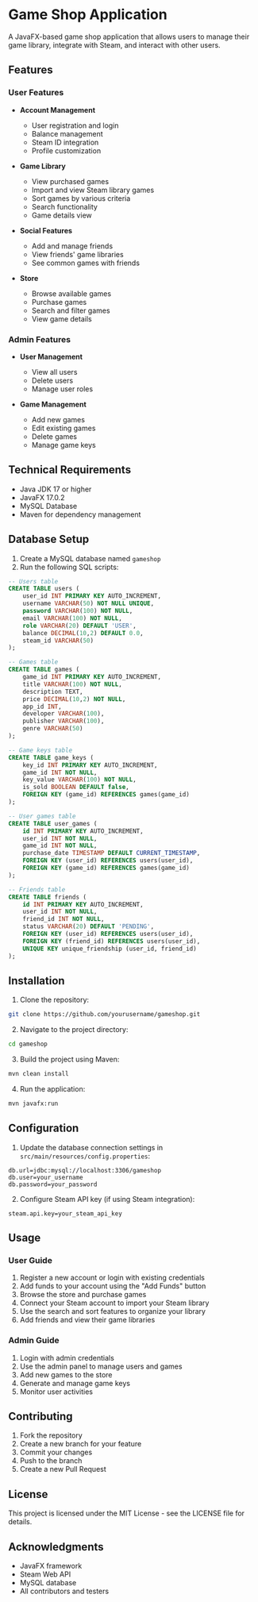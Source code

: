 # Game Shop Application

A JavaFX-based game shop application that allows users to manage their game library, integrate with Steam, and interact with other users.

## Features

### User Features
- **Account Management**
  - User registration and login
  - Balance management
  - Steam ID integration
  - Profile customization

- **Game Library**
  - View purchased games
  - Import and view Steam library games
  - Sort games by various criteria
  - Search functionality
  - Game details view

- **Social Features**
  - Add and manage friends
  - View friends' game libraries
  - See common games with friends

- **Store**
  - Browse available games
  - Purchase games
  - Search and filter games
  - View game details

### Admin Features
- **User Management**
  - View all users
  - Delete users
  - Manage user roles

- **Game Management**
  - Add new games
  - Edit existing games
  - Delete games
  - Manage game keys

## Technical Requirements

- Java JDK 17 or higher
- JavaFX 17.0.2
- MySQL Database
- Maven for dependency management

## Database Setup

1. Create a MySQL database named `gameshop`
2. Run the following SQL scripts:
```sql
-- Users table
CREATE TABLE users (
    user_id INT PRIMARY KEY AUTO_INCREMENT,
    username VARCHAR(50) NOT NULL UNIQUE,
    password VARCHAR(100) NOT NULL,
    email VARCHAR(100) NOT NULL,
    role VARCHAR(20) DEFAULT 'USER',
    balance DECIMAL(10,2) DEFAULT 0.0,
    steam_id VARCHAR(50)
);

-- Games table
CREATE TABLE games (
    game_id INT PRIMARY KEY AUTO_INCREMENT,
    title VARCHAR(100) NOT NULL,
    description TEXT,
    price DECIMAL(10,2) NOT NULL,
    app_id INT,
    developer VARCHAR(100),
    publisher VARCHAR(100),
    genre VARCHAR(50)
);

-- Game keys table
CREATE TABLE game_keys (
    key_id INT PRIMARY KEY AUTO_INCREMENT,
    game_id INT NOT NULL,
    key_value VARCHAR(100) NOT NULL,
    is_sold BOOLEAN DEFAULT false,
    FOREIGN KEY (game_id) REFERENCES games(game_id)
);

-- User games table
CREATE TABLE user_games (
    id INT PRIMARY KEY AUTO_INCREMENT,
    user_id INT NOT NULL,
    game_id INT NOT NULL,
    purchase_date TIMESTAMP DEFAULT CURRENT_TIMESTAMP,
    FOREIGN KEY (user_id) REFERENCES users(user_id),
    FOREIGN KEY (game_id) REFERENCES games(game_id)
);

-- Friends table
CREATE TABLE friends (
    id INT PRIMARY KEY AUTO_INCREMENT,
    user_id INT NOT NULL,
    friend_id INT NOT NULL,
    status VARCHAR(20) DEFAULT 'PENDING',
    FOREIGN KEY (user_id) REFERENCES users(user_id),
    FOREIGN KEY (friend_id) REFERENCES users(user_id),
    UNIQUE KEY unique_friendship (user_id, friend_id)
);
```

## Installation

1. Clone the repository:
```bash
git clone https://github.com/yourusername/gameshop.git
```

2. Navigate to the project directory:
```bash
cd gameshop
```

3. Build the project using Maven:
```bash
mvn clean install
```

4. Run the application:
```bash
mvn javafx:run
```

## Configuration

1. Update the database connection settings in `src/main/resources/config.properties`:
```properties
db.url=jdbc:mysql://localhost:3306/gameshop
db.user=your_username
db.password=your_password
```

2. Configure Steam API key (if using Steam integration):
```properties
steam.api.key=your_steam_api_key
```

## Usage

### User Guide
1. Register a new account or login with existing credentials
2. Add funds to your account using the "Add Funds" button
3. Browse the store and purchase games
4. Connect your Steam account to import your Steam library
5. Use the search and sort features to organize your library
6. Add friends and view their game libraries

### Admin Guide
1. Login with admin credentials
2. Use the admin panel to manage users and games
3. Add new games to the store
4. Generate and manage game keys
5. Monitor user activities

## Contributing

1. Fork the repository
2. Create a new branch for your feature
3. Commit your changes
4. Push to the branch
5. Create a new Pull Request

## License

This project is licensed under the MIT License - see the LICENSE file for details.

## Acknowledgments

- JavaFX framework
- Steam Web API
- MySQL database
- All contributors and testers
